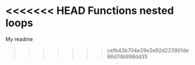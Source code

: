 <<<<<<< HEAD
Functions nested loops
=======
My readme
>>>>>>> cefb43b704e29e2e92d223901de86d7db998dd35
